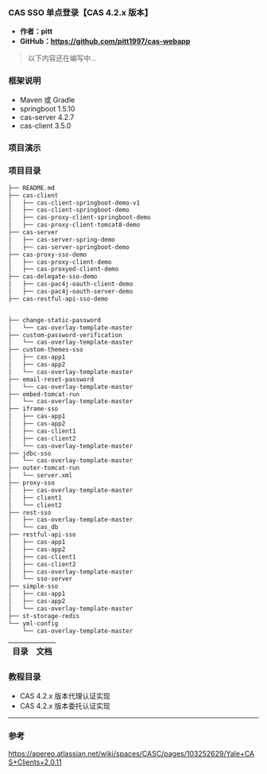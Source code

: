 ### CAS SSO 单点登录【CAS 4.2.x 版本】

- **作者：pitt**
- **GitHub：https://github.com/pitt1997/cas-webapp**

> 以下内容还在编写中...

### 框架说明

- Maven 或 Gradle
- springboot 1.5.10
- cas-server 4.2.7
- cas-client 3.5.0

### 项目演示

### 项目目录

```markdown
├── README.md
├── cas-client
│   ├── cas-client-springboot-demo-v1
│   ├── cas-client-springboot-demo
│   ├── cas-proxy-client-springboot-demo
│   ├── cas-proxy-client-tomcat8-demo
├── cas-server
│   ├── cas-server-spring-demo
│   ├── cas-server-springboot-demo
├── cas-proxy-sso-demo
│   ├── cas-proxy-client-demo
│   ├── cas-proxyed-client-demo
├── cas-delegate-sso-demo
│   ├── cas-pac4j-oauth-client-demo
│   ├── cas-pac4j-oauth-server-demo
├── cas-restful-api-sso-demo


├── change-static-password
│   └── cas-overlay-template-master
├── custom-password-verification
│   └── cas-overlay-template-master
├── custom-themes-sso
│   ├── cas-app1
│   ├── cas-app2
│   └── cas-overlay-template-master
├── email-reset-password
│   └── cas-overlay-template-master
├── embed-tomcat-run
│   └── cas-overlay-template-master
├── iframe-sso
│   ├── cas-app1
│   ├── cas-app2
│   ├── cas-client1
│   ├── cas-client2
│   └── cas-overlay-template-master
├── jdbc-sso
│   └── cas-overlay-template-master
├── outer-tomcat-run
│   └── server.xml
├── proxy-sso
│   ├── cas-overlay-template-master
│   ├── client1
│   └── client2
├── rest-sso
│   ├── cas-overlay-template-master
│   └── cas_db
├── restful-api-sso
│   ├── cas-app1
│   ├── cas-app2
│   ├── cas-client1
│   ├── cas-client2
│   ├── cas-overlay-template-master
│   └── sso-server
├── simple-sso
│   ├── cas-app1
│   ├── cas-app2
│   └── cas-overlay-template-master
├── st-storage-redis
└── yml-config
    └── cas-overlay-template-master
```

目录     | 文档
-------- | ---


### 教程目录

- CAS 4.2.x 版本代理认证实现
- CAS 4.2.x 版本委托认证实现


---


### 参考
https://apereo.atlassian.net/wiki/spaces/CASC/pages/103252629/Yale+CAS+Clients+2.0.11
